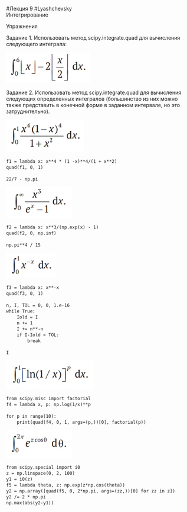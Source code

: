 #Лекция 9
#Lyashchevsky  
Интегрирование
  
Упражнения

Задание 1. Использовать метод scipy.integrate.quad для вычисления следующего интеграла:

![](images/image12.png)

Задание 2. Использовать метод scipy.integrate.quad для вычисления следующих определенных интегралов (большинство из них можно также представить в конечной форме в заданном интервале, но это затруднительно).

![](images/image13.png)

    f1 = lambda x: x**4 * (1 -x)**4/(1 + x**2)
    quad(f1, 0, 1)

    22/7 - np.pi
    
![](images/image14.png)

    f2 = lambda x: x**3/(np.exp(x) - 1)
    quad(f2, 0, np.inf)

    np.pi**4 / 15

![](images/image15.png)

    f3 = lambda x: x**-x
    quad(f3, 0, 1)

    n, I, TOL = 0, 0, 1.e-16
    while True:
        Iold = I
        n += 1
        I += n**-n
        if I-Iold < TOL:
            break

    I

![](images/image16.png)

    from scipy.misc import factorial
    f4 = lambda x, p: np.log(1/x)**p

    for p in range(10):
        print(quad(f4, 0, 1, args=(p,))[0], factorial(p))

![](images/image17.png)

    from scipy.special import i0
    z = np.linspace(0, 2, 100)
    y1 = i0(z)
    f5 = lambda theta, z: np.exp(z*np.cos(theta))
    y2 = np.array([quad(f5, 0, 2*np.pi, args=(zz,))[0] for zz in z])
    y2 /= 2 * np.pi
    np.max(abs(y2-y1))

